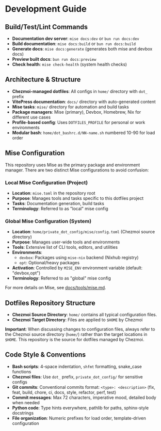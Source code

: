 # Development Guide

## Build/Test/Lint Commands

- **Documentation dev server**: `mise docs:dev` or `bun run docs:dev`
- **Build documentation**: `mise docs:build` or `bun run docs:build`
- **Generate docs**: `mise docs:generate` (generates both mise and devbox docs)
- **Preview built docs**: `bun run docs:preview`
- **Check health**: `mise check-health` (system health checks)

## Architecture & Structure

- **Chezmoi-managed dotfiles**: All configs in `home/` directory with `dot_`
prefix
- **VitePress documentation**: `docs/` directory with auto-generated content
- **Mise tasks**: `mise/` directory for automation and build tasks
- **Package managers**: Mise (primary), Devbox, Homebrew, Nix for different use
cases
- **Profile-based config**: Uses `DOTFILES_PROFILE` for personal or work
environments
- **Modular bash**: `home/dot_bashrc.d/NN-name.sh` numbered 10-90 for load
order

## Mise Configuration

This repository uses Mise as the primary package and environment manager. There are two distinct Mise configurations to avoid confusion:

### Local Mise Configuration (Project)

- **Location**: `mise.toml` in the repository root
- **Purpose**: Manages tools and tasks specific to this dotfiles project
- **Tasks**: Documentation generation, build tasks
- **Terminology**: Referred to as "local" mise config

### Global Mise Configuration (System)

- **Location**: `home/private_dot_config/mise/config.toml` (Chezmoi source directory)
- **Purpose**: Manages user-wide tools and environments
- **Tools**: Extensive list of CLI tools, editors, and utilities
- **Environments**:
  - `devbox`: Packages using `mise-nix` backend (Nixhub registry)
  - `opt`: Optional/heavy packages
- **Activation**: Controlled by `MISE_ENV` environment variable (default: "devbox,opt")
- **Terminology**: Referred to as "global" mise config

For more details on Mise, see [docs/tools/mise.md](docs/tools/mise.md).

## Dotfiles Repository Structure

- **Chezmoi Source Directory**: `home/` contains all typical configuration
files.
- **Chezmoi Target Directory**: Files are applied to `$HOME` by Chezmoi

**Important**: When discussing changes to configuration files, always refer to
the Chezmoi source directory (`home/`) rather than the target locations in
`$HOME`. This repository is the source for dotfiles managed by Chezmoi.

## Code Style & Conventions

- **Bash scripts**: 4-space indentation, `shfmt` formatting, snake_case
functions
- **Chezmoi files**: Use `dot_` prefix, `private_dot_config/` for sensitive
configs
- **Git commits**: Conventional commits format: `<type>: <description>` (fix,
feat, build, chore, ci, docs, style, refactor, perf, test)
- **Commit messages**: Max 72 characters, imperative mood, detailed body when
needed
- **Python code**: Type hints everywhere, pathlib for paths, sphinx-style
docstrings
- **File organization**: Numeric prefixes for load order, template-driven
configuration
